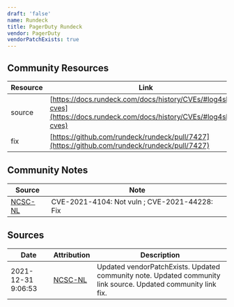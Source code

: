 ```yaml
---
draft: 'false'
name: Rundeck
title: PagerDuty Rundeck
vendor: PagerDuty
vendorPatchExists: true
---
```



## Community Resources
| Resource | Link |
| --- | --- |
| source | [https://docs.rundeck.com/docs/history/CVEs/#log4shell-cves](https://docs.rundeck.com/docs/history/CVEs/#log4shell-cves) |
| fix | [https://github.com/rundeck/rundeck/pull/7427](https://github.com/rundeck/rundeck/pull/7427) |

## Community Notes
| Source | Note |
| --- | --- |
| [NCSC-NL](https://github.com/NCSC-NL/log4shell/blob/main/software/README.md) | CVE-2021-4104: Not vuln ; CVE-2021-44228: Fix </ul> |

## Sources
| Date | Attribution | Description |
| --- | --- | --- |
| 2021-12-31 9:06:53 | [NCSC-NL](https://github.com/NCSC-NL/log4shell/blob/main/software/README.md) | Updated vendorPatchExists. Updated community note. Updated community link source. Updated community link fix.  |
